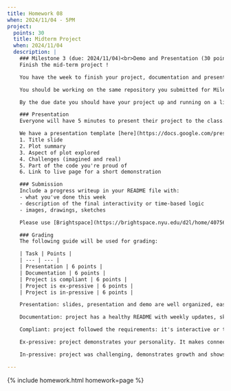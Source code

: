 ```yaml
---
title: Homework 08
when: 2024/11/04 - 5PM
project:
  points: 30
  title: Midterm Project
  when: 2024/11/04
  description: |
    ### Milestone 3 (due: 2024/11/04)<br>Demo and Presentation (30 points)
    Finish the mid-term project !

    You have the week to finish your project, documentation and presentation.

    You should be working on the same repository you submitted for Milestones 01 and 02.

    By the due date you should have your project up and running on a live page hosted on GitHub.

    ### Presentation
    Everyone will have 5 minutes to present their project to the class.

    We have a presentation template [here](https://docs.google.com/presentation/d/1Q-Ozw4FpOL1EDG5uvs_jgHlSKt7XRRA4BwWCkVenCm0/). Feel free to make your own. Just make sure the following slides are included:
    1. Title slide
    2. Plot summary
    3. Aspect of plot explored
    4. Challenges (imagined and real)
    5. Part of the code you're proud of
    6. Link to live page for a short demonstration

    ### Submission
    Include a progress writeup in your README file with:
    - what you've done this week
    - description of the final interactivity or time-based logic
    - images, drawings, sketches

    Please use [Brightspace](https://brightspace.nyu.edu/d2l/home/407563) to submit a link to your project repository, and a link or pdf file of your presentation.

    ### Grading
    The following guide will be used for grading:

    | Task | Points |
    | --- | --- |
    | Presentation | 6 points |
    | Documentation | 6 points |
    | Project is compliant | 6 points |
    | Project is ex-pressive | 6 points |
    | Project is in-pressive | 6 points |

    Presentation: slides, presentation and demo are well organized, easy to follow and compelling.

    Documentation: project has a healthy README with weekly updates, sketches, images, references and progress reports.

    Compliant: project followed the requirements: it's interactive or time-based, it includes custom functions, arrays, objects, `for()` loops and `if()` statements.

    Ex-pressive: project demonstrates your personality. It makes connections between course content, the rest of the world and your own interests as an artist, designer, technologist. 

    In-pressive: project was challenging, demonstrates growth and shows mastery of programming concepts.

---
```

{% include homework.html homework=page %}
